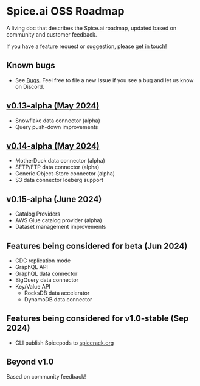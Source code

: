# Spice.ai OSS Roadmap

A living doc that describes the Spice.ai roadmap, updated based on community and customer feedback.

If you have a feature request or suggestion, please [get in touch](https://github.com/spiceai/spiceai#community)!

## Known bugs

- See [Bugs](https://github.com/spiceai/spiceai/labels/bug). Feel free to file a new Issue if you see a bug and let us know on Discord.

## [v0.13-alpha (May 2024)](https://github.com/spiceai/spiceai/milestone/21)

- Snowflake data connector (alpha)
- Query push-down improvements

## [v0.14-alpha (May 2024)](https://github.com/spiceai/spiceai/milestone/22)

- MotherDuck data connector (alpha)
- SFTP/FTP data connector (alpha)
- Generic Object-Store connector (alpha)
- S3 data connector Iceberg support

## v0.15-alpha (June 2024)

- Catalog Providers
- AWS Glue catalog provider (alpha)
- Dataset management improvements

## Features being considered for beta (Jun 2024)

- CDC replication mode
- GraphQL API
- GraphQL data connector
- BigQuery data connector
- Key/Value API
  - RocksDB data accelerator
  - DynamoDB data connector

## Features being considered for v1.0-stable (Sep 2024)

- CLI publish Spicepods to [spicerack.org](https://spicerack.org)

## Beyond v1.0

Based on community feedback!
